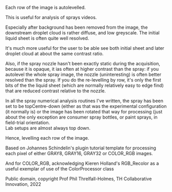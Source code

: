 Each row of the image is autolevelled.

This is useful for analysis of sprays videos.

Especially after background has been removed from the image, 
the downstream droplet cloud is rather diffuse, and low greyscale.
The initial liquid sheet is often quite well resolved.

It's much more useful for the user to be able see both initial sheet and later droplet cloud 
at about the same contrast ratio.

Also, if the spray nozzle hasn't been exactly static during the acquisition, because it is
opaque, it ias often at higher contrast than the spray: if you autolevel the whole spray 
image, the nozzle (uninteresting) is often better resolved than the spray.  If you do the 
re-levelling by row, it's only the first bits of the the liquid sheet (which are normally 
relatively easy to edge find) that are reduced contrast relative to the nozzle.

In all the spray numerical analysis routines I've written, 
the spray has been set to be topCentre-down (either as that was the experimental configuration 
(it normally is) or the image has been rotated that way for processing (just about the only 
exception are consumer spray bottles, or paint sprays, in field-trial orientation.  
Lab setups are almost always top down.

Hence, levelling each row of the image.

Based on Johannes Schindelin's plugin tutorial template for processing each pixel of either
GRAY8, GRAY16, GRAY32 or COLOR_RGB images.

And for COLOR_RGB, acknowledging Kieren Holland's RGB_Recolor as a useful exemplar of use of the ColorProcessor class


Public domain, copyright Prof Phil Threlfall-Holmes, TH Collaborative Innovation, 2022
